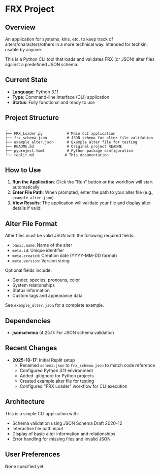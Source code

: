 # FRX Project

## Overview
An application for systems, kins, etc. to keep track of alters/characters/others in a more technical way. Intended for techkin, usable by anyone.

This is a Python CLI tool that loads and validates FRX (or JSON) alter files against a predefined JSON schema.

## Current State
- **Language**: Python 3.11
- **Type**: Command-line interface (CLI) application
- **Status**: Fully functional and ready to use

## Project Structure
```
.
├── FRX_Loader.py           # Main CLI application
├── frx_schema.json         # JSON schema for alter file validation
├── example_alter.json      # Example alter file for testing
├── README.md               # Original project README
├── pyproject.toml          # Python package configuration
└── replit.md              # This documentation
```

## How to Use

1. **Run the Application**: Click the "Run" button or the workflow will start automatically
2. **Enter File Path**: When prompted, enter the path to your alter file (e.g., `example_alter.json`)
3. **View Results**: The application will validate your file and display alter details if valid

## Alter File Format

Alter files must be valid JSON with the following required fields:
- `basic.name`: Name of the alter
- `meta.id`: Unique identifier
- `meta.created`: Creation date (YYYY-MM-DD format)
- `meta.version`: Version string

Optional fields include:
- Gender, species, pronouns, color
- System relationships
- Status information
- Custom tags and appearance data

See `example_alter.json` for a complete example.

## Dependencies
- **jsonschema** (4.25.1): For JSON schema validation

## Recent Changes
- **2025-10-17**: Initial Replit setup
  - Renamed `schema.json` to `frx_schema.json` to match code reference
  - Configured Python 3.11 environment
  - Added .gitignore for Python projects
  - Created example alter file for testing
  - Configured "FRX Loader" workflow for CLI execution

## Architecture
This is a simple CLI application with:
- Schema validation using JSON Schema Draft 2020-12
- Interactive file path input
- Display of basic alter information and relationships
- Error handling for missing files and invalid JSON

## User Preferences
None specified yet.
